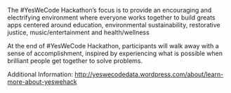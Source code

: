 
The #YesWeCode Hackathon’s focus is to provide an encouraging and electrifying environment where everyone works together to build greats apps centered around education, environmental sustainability, restorative justice, music/entertainment and health/wellness

At the end of #YesWeCode Hackathon, participants will walk away with a sense of accomplishment, inspired by experiencing what is possible when brilliant people get together to solve problems.

Additional Information: http://yeswecodedata.wordpress.com/about/learn-more-about-yeswehack
